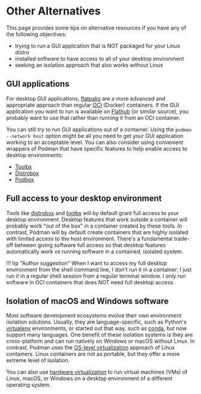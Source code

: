 Other Alternatives
==================

This page provides some tips on alternative resources if you have any of the
following objectives:

* trying to run a GUI application that is NOT packaged for your Linux distro
* installed software to have access to all of your desktop environment
* seeking an isolation approach that also works without Linux

GUI applications
----------------

For desktop GUI applications, [flatpaks](https://flatpak.org/) are a more advanced and
appropriate approach than regular [OCI](https://opencontainers.org/) (Docker)
containers.
If the GUI application you want to run is available on [Flathub](https://flathub.org/)
(or similar source), you probably want to use that rather than running it
from an OCI container.

You can still try to run GUI applications out of a container. Using the `podman --network
host` option might be all you need to get your GUI application working to an acceptable
level.
You can also consider using convenient wrappers of Podman that have specific features
to help enable access to desktop environments:

* [Toolbx](https://containertoolbx.org)
* [Distrobox](https://github.com/89luca89/distrobox)
* [Podbox](https://github.com/DimaZirix/podbox)

<!-- copybreak -->

Full access to your desktop environment 
---------------------------------------

Tools like [distrobox](https://github.com/89luca89/distrobox) and
[toolbx](https://github.com/containers/toolbox) will by default grant full access to
your desktop environment.  Desktop features that work outside a container will probably work "out of
the box" in a container created by these tools.
In contrast, Podman will by default create containers that are highly isolated with limited
access to the host environment. 
There's a fundamental trade-off between giving software full access so that desktop features
automatically work vs running software in a contained, isolated system.

!!! tip "Author suggestion"
    When I want to access my full desktop environment from the shell command line, I
    don't run it in a container; I just run it in a regular shell session from
    a regular terminal window. I only run software in OCI containers that does NOT need
    full desktop access.


Isolation of macOS and Windows software
---------------------------------------

Most software development ecosystems evolve their own environment isolation solutions.
Usually, they are language-specific, such as Python's
[virtualenv](https://virtualenv.pypa.io) environments, or started out that way, such as
[conda](https://conda.io/), but now support many languages.
One benefit of these isolation
systems is they are cross-platform and can run natively on Windows or macOS without Linux.
In contrast, Podman uses the
[OS-level virtualization](https://en.wikipedia.org/wiki/OS-level_virtualization) 
approach of Linux containers. Linux containers are not as portable, but they offer
a more extreme level of isolation.

You can also use [hardware
virtualization](https://en.wikipedia.org/wiki/Hardware_virtualization) to run
virtual machines (VMs) of Linux, macOS, or Windows on a desktop environment of a different
operating system.
